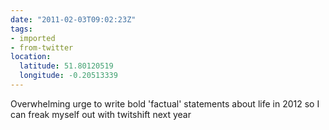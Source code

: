 ```yaml
---
date: "2011-02-03T09:02:23Z"
tags:
- imported
- from-twitter
location:
  latitude: 51.80120519
  longitude: -0.20513339
---
```

Overwhelming urge to write bold 'factual' statements about life in 2012 so I can freak myself out with twitshift next year
